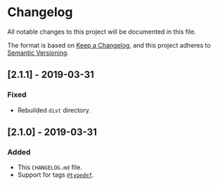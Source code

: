 # Changelog
All notable changes to this project will be documented in this file.

The format is based on [Keep a Changelog](https://keepachangelog.com/en/1.0.0/),
and this project adheres to [Semantic Versioning](https://semver.org/spec/v2.0.0.html).

## [2.1.1] - 2019-03-31
### Fixed
- Rebuilded `dist` directory.

## [2.1.0] - 2019-03-31
### Added
- This `CHANGELOG.md` file.
- Support for tags [`@typedef`](http://usejsdoc.org/tags-typedef.html).
